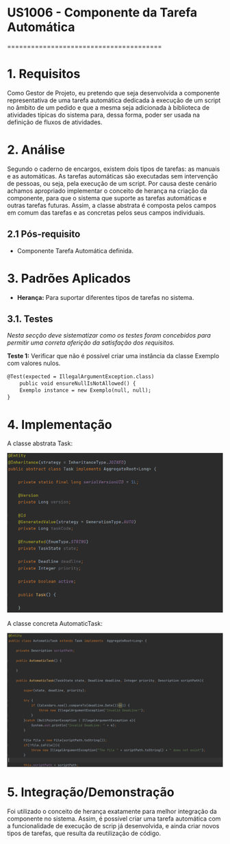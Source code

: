 # US1006 - Componente da Tarefa Automática
=======================================


# 1. Requisitos

Como Gestor de Projeto, eu pretendo que seja desenvolvida a componente representativa de uma tarefa 
automática dedicada à execução de um script no âmbito de um pedido e que a mesma seja adicionada à 
biblioteca de atividades típicas do sistema para, dessa forma, poder ser usada na definição de fluxos 
de atividades.

# 2. Análise

Segundo o caderno de encargos, existem dois tipos de tarefas: as manuais e as automáticas. As tarefas 
automáticas são executadas sem intervenção de pessoas, ou seja, pela execução de um script. Por causa 
deste cenário achamos apropriado implementar o conceito de herança na criação da componente, para que o 
sistema que suporte as tarefas automáticas e outras tarefas futuras. Assim, a classe abstrata é composta pelos
campos em comum das tarefas e as concretas pelos seus campos individuais.

## 2.1 Pós-requisito

* Componente Tarefa Automática definida.

# 3. Padrões Aplicados

* **Herança:** Para suportar diferentes tipos de tarefas no sistema.

## 3.1. Testes 

*Nesta secção deve sistematizar como os testes foram concebidos para permitir uma correta aferição da 
satisfação dos requisitos.*

**Teste 1:** Verificar que não é possível criar uma instância da classe Exemplo com valores nulos.

	@Test(expected = IllegalArgumentException.class)
		public void ensureNullIsNotAllowed() {
		Exemplo instance = new Exemplo(null, null);
	}

# 4. Implementação

A classe abstrata Task:

![Task.PNG](Task.PNG)


A classe concreta AutomaticTask:

![AutomaticTask.PNG](AutomaticTask.PNG)


# 5. Integração/Demonstração

Foi utilizado o conceito de herança exatamente para melhor integração da componente no sistema. 
Assim, é possível criar uma tarefa automática com a funcionalidade de execução de scrip já desenvolvida,
e ainda criar novos tipos de tarefas, que resulta da reutilização de código.


